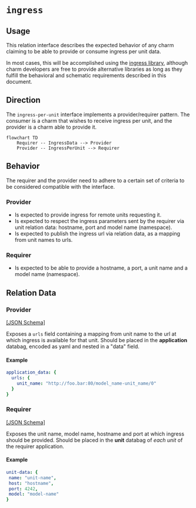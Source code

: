 # `ingress`

## Usage

This relation interface describes the expected behavior of any charm claiming to be able to provide or consume ingress per unit data.

In most cases, this will be accomplished using the [ingress library](https://github.com/canonical/traefik-k8s-operator/blob/main/lib/charms/traefik_k8s/v0/ingress_per_unit.py), although charm developers are free to provide alternative libraries as long as they fulfill the behavioral and schematic requirements described in this document.

## Direction
The `ingress-per-unit` interface implements a provider/requirer pattern.
The consumer is a charm that wishes to receive ingress per unit, and the provider is a charm able to provide it.

```mermaid
flowchart TD
    Requirer -- IngressData --> Provider
    Provider -- IngressPerUnit --> Requirer
```

## Behavior

The requirer and the provider need to adhere to a certain set of criteria to be considered compatible with the interface.

### Provider

- Is expected to provide ingress for remote units requesting it.
- Is expected to respect the ingress parameters sent by the requirer via unit relation data: hostname, port and model name (namespace).
- Is expected to publish the ingress url via relation data, as a mapping from unit names to urls.

### Requirer

- Is expected to be able to provide a hostname, a port, a unit name and a model name (namespace). 

## Relation Data

### Provider

[\[JSON Schema\]](./schemas/provider.json)

Exposes a `urls` field containing a mapping from unit name to the url at which ingress is available for that unit. Should be placed in the **application** databag, encoded as yaml and nested in a "data" field.

#### Example

```yaml
application_data: {
  urls: { 
    unit_name: "http://foo.bar:80/model_name-unit_name/0" 
  }
}
```

### Requirer

[\[JSON Schema\]](./schemas/requirer.json)

Exposes the unit name, model name, hostname and port at which ingress should be provided. Should be placed in the **unit** databag of _each unit_ of the requirer application.

#### Example
```yaml
unit-data: {
 name: "unit-name",
 host: "hostname",
 port: 4242,
 model: "model-name"
}
```


